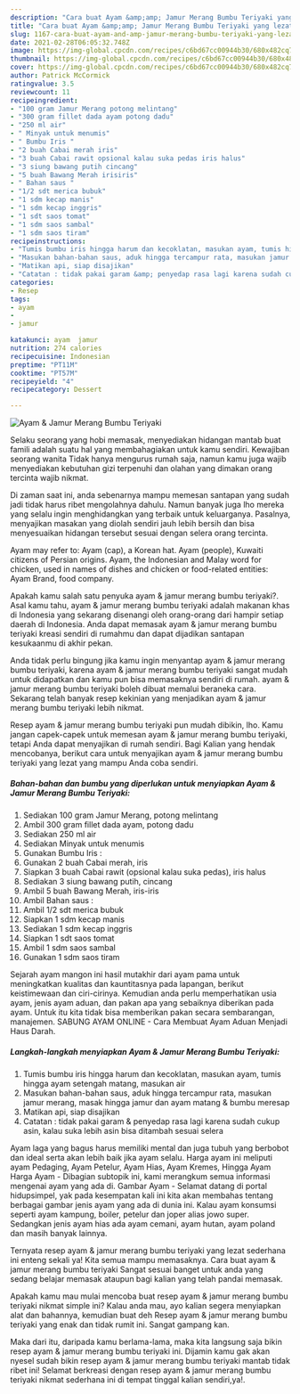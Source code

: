 ```yaml
---
description: "Cara buat Ayam &amp;amp; Jamur Merang Bumbu Teriyaki yang lezat Untuk Jualan"
title: "Cara buat Ayam &amp;amp; Jamur Merang Bumbu Teriyaki yang lezat Untuk Jualan"
slug: 1167-cara-buat-ayam-and-amp-jamur-merang-bumbu-teriyaki-yang-lezat-untuk-jualan
date: 2021-02-28T06:05:32.748Z
image: https://img-global.cpcdn.com/recipes/c6bd67cc00944b30/680x482cq70/ayam-jamur-merang-bumbu-teriyaki-foto-resep-utama.jpg
thumbnail: https://img-global.cpcdn.com/recipes/c6bd67cc00944b30/680x482cq70/ayam-jamur-merang-bumbu-teriyaki-foto-resep-utama.jpg
cover: https://img-global.cpcdn.com/recipes/c6bd67cc00944b30/680x482cq70/ayam-jamur-merang-bumbu-teriyaki-foto-resep-utama.jpg
author: Patrick McCormick
ratingvalue: 3.5
reviewcount: 11
recipeingredient:
- "100 gram Jamur Merang potong melintang"
- "300 gram fillet dada ayam potong dadu"
- "250 ml air"
- " Minyak untuk menumis"
- " Bumbu Iris "
- "2 buah Cabai merah iris"
- "3 buah Cabai rawit opsional kalau suka pedas iris halus"
- "3 siung bawang putih cincang"
- "5 buah Bawang Merah irisiris"
- " Bahan saus "
- "1/2 sdt merica bubuk"
- "1 sdm kecap manis"
- "1 sdm kecap inggris"
- "1 sdt saos tomat"
- "1 sdm saos sambal"
- "1 sdm saos tiram"
recipeinstructions:
- "Tumis bumbu iris hingga harum dan kecoklatan, masukan ayam, tumis hingga ayam setengah matang, masukan air"
- "Masukan bahan-bahan saus, aduk hingga tercampur rata, masukan jamur merang, masak hingga jamur dan ayam matang &amp; bumbu meresap"
- "Matikan api, siap disajikan"
- "Catatan : tidak pakai garam &amp; penyedap rasa lagi karena sudah cukup asin, kalau suka lebih asin bisa ditambah sesuai selera"
categories:
- Resep
tags:
- ayam
- 
- jamur

katakunci: ayam  jamur 
nutrition: 274 calories
recipecuisine: Indonesian
preptime: "PT11M"
cooktime: "PT57M"
recipeyield: "4"
recipecategory: Dessert

---
```



![Ayam &amp; Jamur Merang Bumbu Teriyaki](https://img-global.cpcdn.com/recipes/c6bd67cc00944b30/680x482cq70/ayam-jamur-merang-bumbu-teriyaki-foto-resep-utama.jpg)

Selaku seorang yang hobi memasak, menyediakan hidangan mantab buat famili adalah suatu hal yang membahagiakan untuk kamu sendiri. Kewajiban seorang  wanita Tidak hanya mengurus rumah saja, namun kamu juga wajib menyediakan kebutuhan gizi terpenuhi dan olahan yang dimakan orang tercinta wajib nikmat.

Di zaman  saat ini, anda sebenarnya mampu memesan santapan yang sudah jadi tidak harus ribet mengolahnya dahulu. Namun banyak juga lho mereka yang selalu ingin menghidangkan yang terbaik untuk keluarganya. Pasalnya, menyajikan masakan yang diolah sendiri jauh lebih bersih dan bisa menyesuaikan hidangan tersebut sesuai dengan selera orang tercinta. 

Ayam may refer to: Ayam (cap), a Korean hat. Ayam (people), Kuwaiti citizens of Persian origins. Ayam, the Indonesian and Malay word for chicken, used in names of dishes and chicken or food-related entities: Ayam Brand, food company.

Apakah kamu salah satu penyuka ayam &amp; jamur merang bumbu teriyaki?. Asal kamu tahu, ayam &amp; jamur merang bumbu teriyaki adalah makanan khas di Indonesia yang sekarang disenangi oleh orang-orang dari hampir setiap daerah di Indonesia. Anda dapat memasak ayam &amp; jamur merang bumbu teriyaki kreasi sendiri di rumahmu dan dapat dijadikan santapan kesukaanmu di akhir pekan.

Anda tidak perlu bingung jika kamu ingin menyantap ayam &amp; jamur merang bumbu teriyaki, karena ayam &amp; jamur merang bumbu teriyaki sangat mudah untuk didapatkan dan kamu pun bisa memasaknya sendiri di rumah. ayam &amp; jamur merang bumbu teriyaki boleh dibuat memalui beraneka cara. Sekarang telah banyak resep kekinian yang menjadikan ayam &amp; jamur merang bumbu teriyaki lebih nikmat.

Resep ayam &amp; jamur merang bumbu teriyaki pun mudah dibikin, lho. Kamu jangan capek-capek untuk memesan ayam &amp; jamur merang bumbu teriyaki, tetapi Anda dapat menyajikan di rumah sendiri. Bagi Kalian yang hendak mencobanya, berikut cara untuk menyajikan ayam &amp; jamur merang bumbu teriyaki yang lezat yang mampu Anda coba sendiri.

<!--inarticleads1-->

##### Bahan-bahan dan bumbu yang diperlukan untuk menyiapkan Ayam &amp; Jamur Merang Bumbu Teriyaki:

1. Sediakan 100 gram Jamur Merang, potong melintang
1. Ambil 300 gram fillet dada ayam, potong dadu
1. Sediakan 250 ml air
1. Sediakan  Minyak untuk menumis
1. Gunakan  Bumbu Iris :
1. Gunakan 2 buah Cabai merah, iris
1. Siapkan 3 buah Cabai rawit (opsional kalau suka pedas), iris halus
1. Sediakan 3 siung bawang putih, cincang
1. Ambil 5 buah Bawang Merah, iris-iris
1. Ambil  Bahan saus :
1. Ambil 1/2 sdt merica bubuk
1. Siapkan 1 sdm kecap manis
1. Sediakan 1 sdm kecap inggris
1. Siapkan 1 sdt saos tomat
1. Ambil 1 sdm saos sambal
1. Gunakan 1 sdm saos tiram


Sejarah ayam mangon ini hasil mutakhir dari ayam pama untuk meningkatkan kualitas dan kauntitasnya pada lapangan, berikut keistimewaan dan ciri-cirinya. Kemudian anda perlu memperhatikan usia ayam, jenis ayam aduan, dan pakan apa yang sebaiknya diberikan pada ayam. Untuk itu kita tidak bisa memberikan pakan secara sembarangan, manajemen. SABUNG AYAM ONLINE - Cara Membuat Ayam Aduan Menjadi Haus Darah. 

<!--inarticleads2-->

##### Langkah-langkah menyiapkan Ayam &amp; Jamur Merang Bumbu Teriyaki:

1. Tumis bumbu iris hingga harum dan kecoklatan, masukan ayam, tumis hingga ayam setengah matang, masukan air
1. Masukan bahan-bahan saus, aduk hingga tercampur rata, masukan jamur merang, masak hingga jamur dan ayam matang &amp; bumbu meresap
1. Matikan api, siap disajikan
1. Catatan : tidak pakai garam &amp; penyedap rasa lagi karena sudah cukup asin, kalau suka lebih asin bisa ditambah sesuai selera


Ayam laga yang bagus harus memiliki mental dan juga tubuh yang berbobot dan ideal serta akan lebih baik jika ayam selalu. Harga ayam ini meliputi ayam Pedaging, Ayam Petelur, Ayam Hias, Ayam Kremes, Hingga Ayam Harga Ayam - Dibagian subtopik ini, kami merangkum semua informasi mengenai ayam yang ada di. Gambar Ayam - Selamat datang di portal hidupsimpel, yak pada kesempatan kali ini kita akan membahas tentang berbagai gambar jenis ayam yang ada di dunia ini. Kalau ayam konsumsi seperti ayam kampung, boiler, petelur dan joper alias jowo super. Sedangkan jenis ayam hias ada ayam cemani, ayam hutan, ayam poland dan masih banyak lainnya. 

Ternyata resep ayam &amp; jamur merang bumbu teriyaki yang lezat sederhana ini enteng sekali ya! Kita semua mampu memasaknya. Cara buat ayam &amp; jamur merang bumbu teriyaki Sangat sesuai banget untuk anda yang sedang belajar memasak ataupun bagi kalian yang telah pandai memasak.

Apakah kamu mau mulai mencoba buat resep ayam &amp; jamur merang bumbu teriyaki nikmat simple ini? Kalau anda mau, ayo kalian segera menyiapkan alat dan bahannya, kemudian buat deh Resep ayam &amp; jamur merang bumbu teriyaki yang enak dan tidak rumit ini. Sangat gampang kan. 

Maka dari itu, daripada kamu berlama-lama, maka kita langsung saja bikin resep ayam &amp; jamur merang bumbu teriyaki ini. Dijamin kamu gak akan nyesel sudah bikin resep ayam &amp; jamur merang bumbu teriyaki mantab tidak ribet ini! Selamat berkreasi dengan resep ayam &amp; jamur merang bumbu teriyaki nikmat sederhana ini di tempat tinggal kalian sendiri,ya!.

